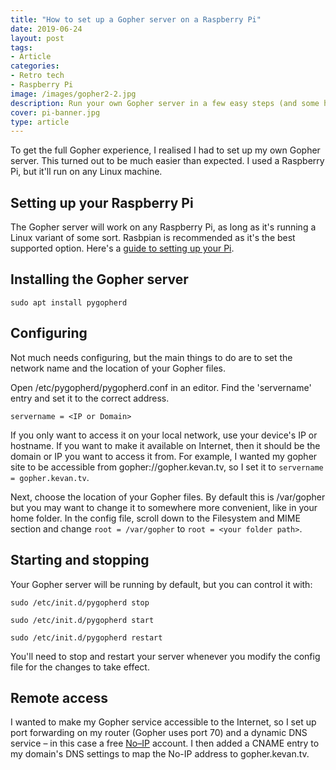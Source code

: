 ```yaml
---
title: "How to set up a Gopher server on a Raspberry Pi"
date: 2019-06-24
layout: post
tags:
- Article
categories:
- Retro tech
- Raspberry Pi
image: /images/gopher2-2.jpg
description: Run your own Gopher server in a few easy steps (and some harder ones). 
cover: pi-banner.jpg
type: article
---
```


To get the full Gopher experience, I realised I had to set up my own Gopher server. This turned out to be much easier than expected.  I used a Raspberry Pi, but it'll run on any Linux machine. 

## Setting up your Raspberry Pi

The Gopher server will work on any Raspberry Pi, as long as it's running a Linux variant of some sort. Rasbpian is recommended as it's the best supported option. Here's a [guide to setting up your Pi](https://projects.raspberrypi.org/en/projects/raspberry-pi-setting-up).

## Installing the Gopher server

```sudo apt install pygopherd```

## Configuring

Not much needs configuring, but the main things to do are to set the network name and the location of your Gopher files.

Open /etc/pygopherd/pygopherd.conf in an editor. Find the 'servername' entry and set it to the correct address. 

```servername = <IP or Domain>```

If you only want to access it on your local network, use your device's IP or hostname. If you want to make it available on Internet, then it should be the domain or IP you want to access it from. For example, I wanted my gopher site to be accessible from gopher://gopher.kevan.tv, so I set it to ```servername = gopher.kevan.tv```.


Next, choose the location of your Gopher files. By default this is /var/gopher but you may want to change it to somewhere more convenient, like in your home folder. In the config file, scroll down to the Filesystem and MIME section and change ```root = /var/gopher``` to ```root = <your folder path>```.

## Starting and stopping

Your Gopher server will be running by default, but you can control it with:

```sudo /etc/init.d/pygopherd stop```

```sudo /etc/init.d/pygopherd start```

```sudo /etc/init.d/pygopherd restart```

You'll need to stop and restart your server whenever you modify the config file for the changes to take effect.

## Remote access

I wanted to make my Gopher service accessible to the Internet, so I set up port forwarding on my router (Gopher uses port 70) and a dynamic DNS service – in this case a free [No–IP](https://www.noip.com) account. I then added a CNAME entry to my domain's DNS settings to map the No-IP address to gopher.kevan.tv.



